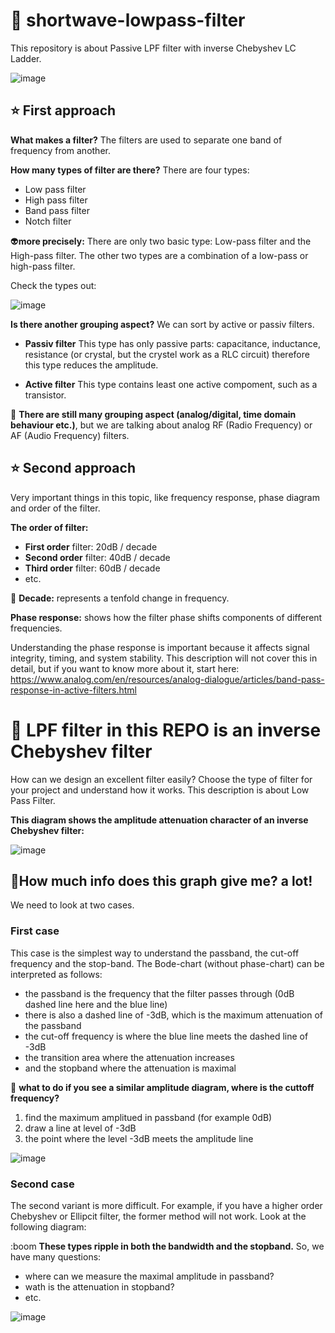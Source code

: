 # 🚀 shortwave-lowpass-filter

This repository is about Passive LPF filter with inverse Chebyshev LC Ladder.

![image](https://github.com/user-attachments/assets/b24af1f2-ff0a-46d7-90f8-5f7df9ca6cb9)

## ⭐ First approach

**What makes a filter?** The filters are used to separate one band of frequency from another.

**How many types of filter are there?** There are four types:
- Low pass filter
- High pass filter
- Band pass filter
- Notch filter

👽**more precisely:** There are only two basic type: Low-pass filter and the High-pass filter. The other two types are a combination of a low-pass or high-pass filter. 

Check the types out:

![image](https://github.com/user-attachments/assets/158b46d6-7e97-45b8-aa44-4a9f9ca06438)

**Is there another grouping aspect?** We can sort by active or passiv filters.

- **Passiv filter** This type has only passive parts: capacitance, inductance, resistance (or crystal, but the crystel work as a RLC circuit) therefore this type reduces the amplitude. 

- **Active filter** This type contains least one active compoment, such as a transistor.

🚷 **There are still many grouping aspect (analog/digital, time domain behaviour etc.)**, but we are talking about analog RF (Radio Frequency) or AF (Audio Frequency) filters. 

## ⭐ Second approach

Very important things in this topic, like frequency response, phase diagram and order of the filter. 

**The order of filter:**

- **First order** filter: 20dB / decade
- **Second order** filter: 40dB  / decade
- **Third order** filter: 60dB / decade
- etc.

🚀 **Decade:** represents a tenfold change in frequency. 

**Phase response:** shows how the filter phase shifts components of different frequencies.

Understanding the phase response is important because it affects signal integrity, timing, and system stability. This description will not cover this in detail, but if you want to know more about it, start here: https://www.analog.com/en/resources/analog-dialogue/articles/band-pass-response-in-active-filters.html

# 👾 LPF filter in this REPO is an inverse Chebyshev filter

How can we design an excellent filter easily? Choose the type of filter for your project and understand how it works. This description is about Low Pass Filter.

**This diagram shows the amplitude attenuation character of an inverse Chebyshev filter:**

![image](https://github.com/user-attachments/assets/3bd39761-d9c2-464b-852c-3a6ebd58392c)

## 👹How much info does this graph give me? a lot!

We need to look at two cases.

### First case

This case is the simplest way to understand the passband, the cut-off frequency and the stop-band. The Bode-chart (without phase-chart) can be interpreted as follows:

- the passband is the frequency that the filter passes through (0dB dashed line here and the blue line)
- there is also a dashed line of -3dB, which is the maximum attenuation of the passband
- the cut-off frequency is  where the blue line meets the dashed line of -3dB
- the transition area where the attenuation increases
- and the stopband where the attenuation is maximal

🚀 **what to do if you see a similar amplitude diagram, where is the cuttoff frequency?**

1. find the maximum amplitued in passband (for example 0dB)
2. draw a line at level of -3dB
3. the point where the level -3dB meets the amplitude line  

![image](https://github.com/user-attachments/assets/ee6d97a7-94b1-468e-8bb0-fc62cddbb811)

### Second case

The second variant is more difficult. For example, if you have a higher order Chebyshev or Ellipcit filter, the former method will not work. Look at the following diagram:

:boom **These types ripple in both the bandwidth and the stopband.** So, we have many questions:

- where can we measure the maximal amplitude in passband?
- wath is the attenuation in stopband?
- etc.

![image](https://github.com/user-attachments/assets/cb843c5b-5cad-4c23-b555-52f4ee05c9c7)




